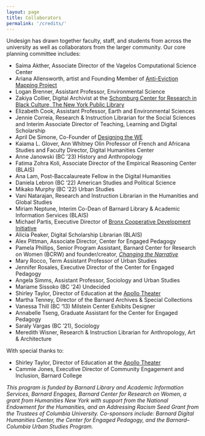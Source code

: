 ```yaml
---
layout: page
title: Collaborators
permalink: '/credits/'
---
```


Undesign has drawn together faculty, staff, and students from across the university as well as collaborators from the larger community. Our core planning committee includes:

- Saima Akther, Associate Director of the Vagelos Computational Science Center
- Ariana Allensworth, artist and Founding Member of [Anti-Eviction Mapping Project](https://antievictionmap.com/)
- Logan Brenner, Assistant Professor, Environmental Science
- Zakiya Collier, Digital Archivist at the [Schomburg Center for Research in Black Culture, The New York Public Library](https://www.nypl.org/locations/schomburg)
- Elizabeth Cook, Assistant Professor, Earth and Environmental Sciences
- Jennie Correia, Research & Instruction Librarian for the Social Sciences and Interim Associate Director of Teaching, Learning and Digital Scholarship
- April De Simone, Co-Founder of [Designing the WE](http://www.designingthewe.com/)
- Kaiama L. Glover, Ann Whitney Olin Professor of French and Africana Studies and Faculty Director, Digital Humanities Center
- Anne Janowski (BC ’23) History and Anthropology
- Fatima Zohra Koli, Associate Director of the Empirical Reasoning Center (BLAIS)
- Ana Lam, Post-Baccalaureate Fellow in the Digital Humanities
- Daniela Lebron (BC ’22) American Studies and Political Science
- Mikako Murphy (BC ’22) Urban Studies
- Vani Natarajan, Research and Instruction Librarian in the Humanities and Global Studies
- Miriam Neptune, Interim Co-Dean of Barnard Library & Academic Information Services (BLAIS)
- Michael Partis, Executive Director of [Bronx Cooperative Development Initiative](https://bcdi.nyc/)
- Alicia Peaker, Digital Scholarship Librarian (BLAIS)
- Alex Pittman, Associate Director, Center for Engaged Pedagogy
- Pamela Phillips, Senior Program Assistant, Barnard Center for Research on Women (BCRW) and founder/creator, *[Changing the Narrative](https://thepublichousingproject.com/)*
- Mary Rocco, Term Assistant Professor of Urban Studies
- Jennifer Rosales, Executive Director of the Center for Engaged Pedagogy
- Angela Simms, Assistant Professor, Sociology and Urban Studies
- Mariame Sissoko (BC ’24) Undecided
- Shirley Taylor, Director of Education at the [Apollo Theater](https://www.apollotheater.org/)
- Martha Tenney, Director of the Barnard Archives & Special Collections
- Vanessa Thill (BC ‘13) Milstein Center Exhibits Designer
- Annabelle Tseng, Graduate Assistant for the Center for Engaged Pedagogy
- Saraly Vargas (BC ’21), Sociology
- Meredith Wisner, Research & Instruction Librarian for Anthropology, Art & Architecture

With special thanks to:
- Shirley Taylor, Director of Education at the [Apollo Theater](https://www.apollotheaters.org/) 
- Cammie Jones, Executive Director of Community Engagement and Inclusion, Barnard College

*This program is funded by Barnard Library and Academic Information Services, Barnard Engages, Barnard Center for Research on Women, a grant from Humanities New York with support from the National Endowment for the Humanities, and an Addressing Racism Seed Grant from the Trustees of Columbia University. Co-sponsors include: Barnard Digital Humanities Center, the Center for Engaged Pedagogy, and the Barnard–Columbia Urban Studies Program.*

